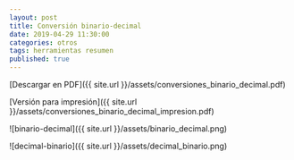 ```yaml
---
layout: post
title: Conversión binario-decimal
date: 2019-04-29 11:30:00
categories: otros
tags: herramientas resumen
published: true
---
```


[Descargar en PDF]({{ site.url }}/assets/conversiones_binario_decimal.pdf)

[Versión para impresión]({{ site.url }}/assets/conversiones_binario_decimal_impresion.pdf)

![binario-decimal]({{ site.url }}/assets/binario_decimal.png)

![decimal-binario]({{ site.url }}/assets/decimal_binario.png)
